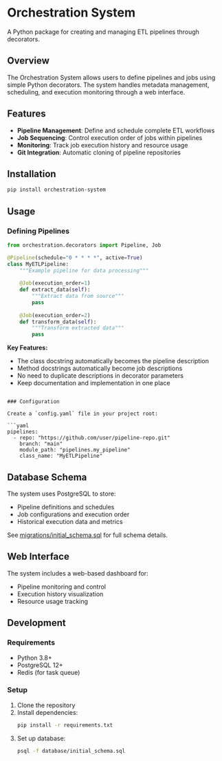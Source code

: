 # Orchestration System

A Python package for creating and managing ETL pipelines through decorators.

## Overview

The Orchestration System allows users to define pipelines and jobs using simple Python decorators. 
The system handles metadata management, scheduling, and execution monitoring through a web interface.

## Features

- **Pipeline Management**: Define and schedule complete ETL workflows
- **Job Sequencing**: Control execution order of jobs within pipelines
- **Monitoring**: Track job execution history and resource usage
- **Git Integration**: Automatic cloning of pipeline repositories

## Installation

```bash
pip install orchestration-system
```

## Usage

### Defining Pipelines

```python
from orchestration.decorators import Pipeline, Job

@Pipeline(schedule="0 * * * *", active=True)
class MyETLPipeline:
    """Example pipeline for data processing"""
    
    @Job(execution_order=1)
    def extract_data(self):
        """Extract data from source"""
        pass
        
    @Job(execution_order=2)
    def transform_data(self):
        """Transform extracted data"""
        pass
```

**Key Features:**
- The class docstring automatically becomes the pipeline description
- Method docstrings automatically become job descriptions
- No need to duplicate descriptions in decorator parameters
- Keep documentation and implementation in one place
```

### Configuration

Create a `config.yaml` file in your project root:

```yaml
pipelines:
  - repo: "https://github.com/user/pipeline-repo.git"
    branch: "main"
    module_path: "pipelines.my_pipeline"
    class_name: "MyETLPipeline"
```

## Database Schema

The system uses PostgreSQL to store:
- Pipeline definitions and schedules
- Job configurations and execution order
- Historical execution data and metrics

See [migrations/initial_schema.sql](database/initial_schema.sql) for full schema details.

## Web Interface

The system includes a web-based dashboard for:
- Pipeline monitoring and control
- Execution history visualization
- Resource usage tracking

## Development

### Requirements

- Python 3.8+
- PostgreSQL 12+
- Redis (for task queue)

### Setup

1. Clone the repository
2. Install dependencies:
   ```bash
   pip install -r requirements.txt
   ```
3. Set up database:
   ```bash
   psql -f database/initial_schema.sql
   ```
